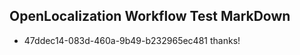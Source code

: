 ## OpenLocalization Workflow Test MarkDown
* 47ddec14-083d-460a-9b49-b232965ec481 thanks!

<!--HONumber=Aug16_HO1-->


